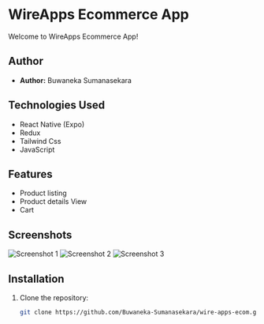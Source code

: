 # WireApps Ecommerce App

Welcome to WireApps Ecommerce App! 

## Author
- **Author:** Buwaneka Sumanasekara

## Technologies Used

  - React Native (Expo)
  - Redux
  - Tailwind Css
  - JavaScript
  

## Features
- Product listing
- Product details View
- Cart

## Screenshots
![Screenshot 1](/screenshots/screenshot1.png)
![Screenshot 2](/screenshots/screenshot2.png)
![Screenshot 3](/screenshots/screenshot3.png)

## Installation
1. Clone the repository:
   ```bash
   git clone https://github.com/Buwaneka-Sumanasekara/wire-apps-ecom.git
